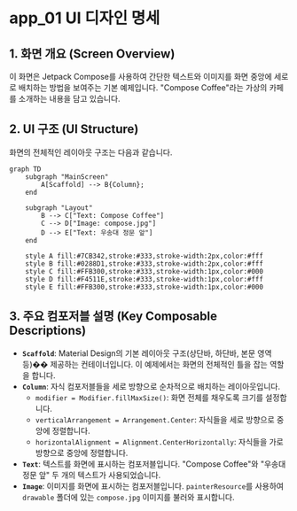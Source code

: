 # app_01 UI 디자인 명세

## 1. 화면 개요 (Screen Overview)

이 화면은 Jetpack Compose를 사용하여 간단한 텍스트와 이미지를 화면 중앙에 세로로 배치하는 방법을 보여주는 기본 예제입니다. "Compose Coffee"라는 가상의 카페를 소개하는 내용을 담고 있습니다.

## 2. UI 구조 (UI Structure)

화면의 전체적인 레이아웃 구조는 다음과 같습니다.

```mermaid
graph TD
    subgraph "MainScreen"
        A[Scaffold] --> B{Column};
    end

    subgraph "Layout"
        B --> C["Text: Compose Coffee"]
        C --> D["Image: compose.jpg"]
        D --> E["Text: 우송대 정문 앞"]
    end

    style A fill:#7CB342,stroke:#333,stroke-width:2px,color:#fff
    style B fill:#0288D1,stroke:#333,stroke-width:2px,color:#fff
    style C fill:#FFB300,stroke:#333,stroke-width:1px,color:#000
    style D fill:#F4511E,stroke:#333,stroke-width:1px,color:#fff
    style E fill:#FFB300,stroke:#333,stroke-width:1px,color:#000
```

## 3. 주요 컴포저블 설명 (Key Composable Descriptions)

*   **`Scaffold`**: Material Design의 기본 레이아웃 구조(상단바, 하단바, 본문 영역 등)�� 제공하는 컨테이너입니다. 이 예제에서는 화면의 전체적인 틀을 잡는 역할을 합니다.
*   **`Column`**: 자식 컴포저블들을 세로 방향으로 순차적으로 배치하는 레이아웃입니다.
    *   `modifier = Modifier.fillMaxSize()`: 화면 전체를 채우도록 크기를 설정합니다.
    *   `verticalArrangement = Arrangement.Center`: 자식들을 세로 방향으로 중앙에 정렬합니다.
    *   `horizontalAlignment = Alignment.CenterHorizontally`: 자식들을 가로 방향으로 중앙에 정렬합니다.
*   **`Text`**: 텍스트를 화면에 표시하는 컴포저블입니다. "Compose Coffee"와 "우송대 정문 앞" 두 개의 텍스트가 사용되었습니다.
*   **`Image`**: 이미지를 화면에 표시하는 컴포저블입니다. `painterResource`를 사용하여 `drawable` 폴더에 있는 `compose.jpg` 이미지를 불러와 표시합니다.
